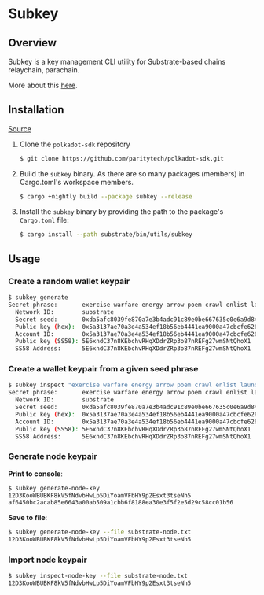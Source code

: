 # Subkey

## Overview

Subkey is a key management CLI utility for Substrate-based chains relaychain, parachain.

More about this [here](https://github.com/paritytech/polkadot-sdk/blob/master/substrate/bin/utils/subkey).

## Installation

[Source](https://docs.substrate.io/reference/command-line-tools/subkey/)

1. Clone the `polkadot-sdk` repository

   ```sh
   $ git clone https://github.com/paritytech/polkadot-sdk.git
   ```

2. Build the `subkey` binary. As there are so many packages (members) in Cargo.toml's workspace members.

   ```sh
   $ cargo +nightly build --package subkey --release
   ```

3. Install the `subkey` binary by providing the path to the package's `Cargo.toml` file:

   ```sh
   $ cargo install --path substrate/bin/utils/subkey
   ```

## Usage

### Create a random wallet keypair

```sh
$ subkey generate
Secret phrase:       exercise warfare energy arrow poem crawl enlist laundry together resist lock immense
  Network ID:        substrate
  Secret seed:       0xda5afc8039fe870a7e3b4adc91c89e0be667635c0e6a9d847d5ccd53841cf862
  Public key (hex):  0x5a3137ae70a3e4a534ef18b56eb4441ea9000a47cbcfe626d847f9216e21c519
  Account ID:        0x5a3137ae70a3e4a534ef18b56eb4441ea9000a47cbcfe626d847f9216e21c519
  Public key (SS58): 5E6xndC37n8KEbchvRHqXDdrZRp3o87nREFg27wmSNtQhoX1
  SS58 Address:      5E6xndC37n8KEbchvRHqXDdrZRp3o87nREFg27wmSNtQhoX1
```

### Create a wallet keypair from a given seed phrase

```sh
$ subkey inspect "exercise warfare energy arrow poem crawl enlist laundry together resist lock immense"
Secret phrase:       exercise warfare energy arrow poem crawl enlist laundry together resist lock immense
  Network ID:        substrate
  Secret seed:       0xda5afc8039fe870a7e3b4adc91c89e0be667635c0e6a9d847d5ccd53841cf862
  Public key (hex):  0x5a3137ae70a3e4a534ef18b56eb4441ea9000a47cbcfe626d847f9216e21c519
  Account ID:        0x5a3137ae70a3e4a534ef18b56eb4441ea9000a47cbcfe626d847f9216e21c519
  Public key (SS58): 5E6xndC37n8KEbchvRHqXDdrZRp3o87nREFg27wmSNtQhoX1
  SS58 Address:      5E6xndC37n8KEbchvRHqXDdrZRp3o87nREFg27wmSNtQhoX1
```

### Generate node keypair

**Print to console**:

```sh
$ subkey generate-node-key
12D3KooWBUBKF8kV5fNdvbHwLp5DiYoamVFbHY9p2Esxt3tseNh5
af6450bc2acab85e6643a00ab509a1cbb6f8188ea30e3f5f2e5d29c58cc01b56
```

**Save to file**:

```sh
$ subkey generate-node-key --file substrate-node.txt
12D3KooWBUBKF8kV5fNdvbHwLp5DiYoamVFbHY9p2Esxt3tseNh5
```

### Import node keypair

```sh
$ subkey inspect-node-key --file substrate-node.txt
12D3KooWBUBKF8kV5fNdvbHwLp5DiYoamVFbHY9p2Esxt3tseNh5
```
